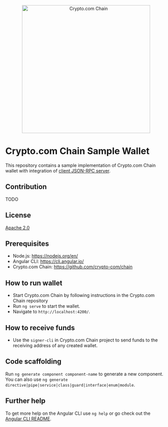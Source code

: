 <p align="center">
  <img src="https://avatars0.githubusercontent.com/u/41934032?s=400&v=4" alt="Crypto.com Chain" width="400">
</p>

# Crypto.com Chain Sample Wallet

This repository contains a sample implementation of Crypto.com Chain wallet with integration of [client JSON-RPC server](https://github.com/crypto-com/chain/tree/master/client-rpc).

## Contribution

TODO

## License

[Apache 2.0](./LICENSE)

## Prerequisites

- Node.js: https://nodejs.org/en/
- Angular CLI: https://cli.angular.io/ 
- Crypto.com Chain: https://github.com/crypto-com/chain

## How to run wallet

- Start Crypto.com Chain by following instructions in the Crypto.com Chain repository
- Run `ng serve` to start the wallet.
- Navigate to `http://localhost:4200/`.

## How to receive funds

- Use the `signer-cli` in Crypto.com Chain project to send funds to the receiving address of any created wallet.

## Code scaffolding

Run `ng generate component component-name` to generate a new component. You can also use `ng generate directive|pipe|service|class|guard|interface|enum|module`.

## Further help

To get more help on the Angular CLI use `ng help` or go check out the [Angular CLI README](https://github.com/angular/angular-cli/blob/master/README.md).
